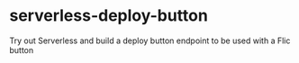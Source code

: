 # serverless-deploy-button
Try out Serverless and build a deploy button endpoint to be used with a Flic button
